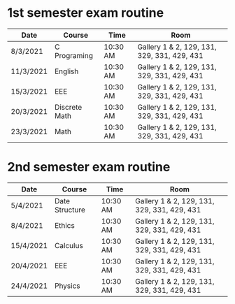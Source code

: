 # 1st semester exam routine

| Date      | Course        | Time     |  Room                                        |
|-----------|---------------|----------|----------------------------------------------|
| 8/3/2021  | C Programing  | 10:30 AM |  Gallery 1 & 2, 129, 131, 329, 331, 429, 431 |
| 11/3/2021 | English       | 10:30 AM |  Gallery 1 & 2, 129, 131, 329, 331, 429, 431 |
| 15/3/2021 | EEE           | 10:30 AM |  Gallery 1 & 2, 129, 131, 329, 331, 429, 431 |
| 20/3/2021 | Discrete Math | 10:30 AM |  Gallery 1 & 2, 129, 131, 329, 331, 429, 431 |
| 23/3/2021 | Math          | 10:30 AM |  Gallery 1 & 2, 129, 131, 329, 331, 429, 431 |



    
# 2nd semester exam routine

| Date      | Course         | Time     |  Room                                        |
|-----------|----------------|----------|----------------------------------------------|
| 5/4/2021  | Date Structure | 10:30 AM |  Gallery 1 & 2, 129, 131, 329, 331, 429, 431 |
| 8/4/2021  | Ethics         | 10:30 AM |  Gallery 1 & 2, 129, 131, 329, 331, 429, 431 |
| 15/4/2021 | Calculus       | 10:30 AM |  Gallery 1 & 2, 129, 131, 329, 331, 429, 431 |
| 20/4/2021 | EEE            | 10:30 AM |  Gallery 1 & 2, 129, 131, 329, 331, 429, 431 |
| 24/4/2021 | Physics        | 10:30 AM |  Gallery 1 & 2, 129, 131, 329, 331, 429, 431 |
